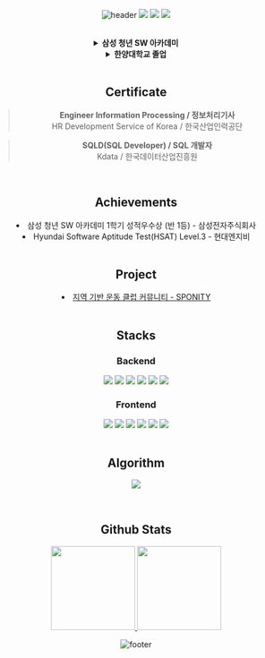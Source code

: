 <div align="center">

![header](https://capsule-render.vercel.app/api?type=waving&color=timeGradient&section=header&text=Welcome%20to%20Youngho's%20GitHub%20👋&animation=twinkling&fontSize=30&fontAlignY=40&fontAlign=50&height=180)
<a href="https://solved.ac/bluessom"><img src="http://mazassumnida.wtf/api/mini/generate_badge?boj=bluessom"></a>
<a href="mailto:youngho.dev@gmail.com"><img src="https://img.shields.io/badge/youngho.dev-EA4335?style=flat&logo=gmail&logoColor=white"></a>
<a href="https://velog.io/@codesigner/posts"><img src="https://img.shields.io/badge/codesigner-20C997?style=flat&logo=velog&logoColor=white"></a>

<br>

<details>
<summary>
  <span style="font-weight:bold">삼성 청년 SW 아카데미</span>
</summary>
  <div> - SSAFY 11기 : 2024.01 ~ </div> 
  <div> - 1학기 Java 비전공반 수료</div>
</details>
<details>
<summary>
  <span style="font-weight:bold">한양대학교 졸업</span>
</summary>
  <div> - 2017.03 ~ 2024.02</div>
  <div> - 실내건축디자인 전공</div>
</details>

<br>

## Certificate
> **Engineer Information Processing / 정보처리기사**
<br> HR Development Service of Korea / 한국산업인력공단

> **SQLD(SQL Developer) / SQL 개발자**
<br> Kdata / 한국데이터산업진흥원

<br>

## Achievements
<li>삼성 청년 SW 아카데미 1학기 성적우수상 (반 1등) - 삼성전자주식회사</li>
<li>Hyundai Software Aptitude Test(HSAT) Level.3 - 현대엔지비 </li>

<br>

## Project
<li><a href="https://github.com/youngho98/sponity">지역 기반 운동 클럽 커뮤니티 - SPONITY</a></li>

<br>

## Stacks

### Backend
<img src="https://img.shields.io/badge/Java-007396?style=flat-square&logo=Java&logoColor=white">
<img src="https://img.shields.io/badge/Spring Boot-6DB33F?style=flat-square&logo=SpringBoot&logoColor=white">
<img src="https://img.shields.io/badge/Spring-6DB33F?style=flat-square&logo=Spring&logoColor=white">
<img src="https://img.shields.io/badge/Thymeleaf-005F0F?style=flat-square&logo=Thymeleaf&logoColor=white">
<img src="https://img.shields.io/badge/MySQL-4479A1?style=flat-square&logo=MySQL&logoColor=white">
<img src="https://img.shields.io/badge/Apache Tomcat-F8DC75?style=flat-square&logo=Apache Tomcat&logoColor=black">

### Frontend
<img src="https://img.shields.io/badge/JavaScript-F7DF1E?style=flat-square&logo=JavaScript&logoColor=black">
<img src="https://img.shields.io/badge/Vue.js-4FC08D?style=flat-square&logo=Vue.js&logoColor=white">
<img src="https://img.shields.io/badge/Tailwind CSS-06B6D4?style=flat-square&logo=TailwindCSS&logoColor=white">
<img src="https://img.shields.io/badge/HTML5-E34F26?style=flat-square&logo=HTML5&logoColor=white">
<img src="https://img.shields.io/badge/CSS3-1572B6?style=flat-square&logo=CSS3&logoColor=white">
<img src="https://img.shields.io/badge/Vite-646CFF?style=flat-square&logo=vite&logoColor=white">

<br>
<br>

## Algorithm
<a href="https://solved.ac/bluessom"><img src="http://mazassumnida.wtf/api/v2/generate_badge?boj=bluessom"></a>

<br>

## Github Stats
<a href="https://github.com/youngho98/github-readme-stats">
<img src="https://github-readme-stats.vercel.app/api?username=youngho98&show_icons=true&include_all_commits=true" style="height:150px;">
<img src="https://github-readme-stats.vercel.app/api/top-langs/?username=youngho98&layout=compact" style="height:150px;">
</a>

![footer](https://capsule-render.vercel.app/api?type=waving&color=timeGradient&section=footer&text=Thank%20You%20!&animation=twinkling&fontSize=30&fontAlignY=70&fontAlign=80&height=180)

</div>
